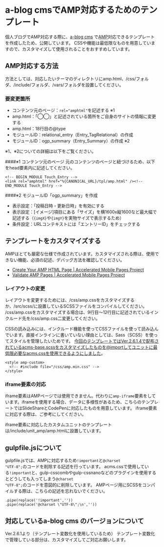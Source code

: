 # a-blog cmsでAMP対応するためのテンプレート

個人ブログでAMP対応する際に、[a-blog cms](http://www.a-blogcms.jp/) で[AMP](https://www.ampproject.org/)対応できるテンプレートを作成したため、公開しています。
CSSや機能は最低限なものを用意していますので、カスタマイズして使用されることをおすすめしています。


## AMP対応する方法
方法としては、対応したいテーマのディレクトリにamp.html、/css/フォルダ、/include/フォルダ、/vars/フォルダを設置してください。

### 要変更箇所
- コンテンツ元のページ：<code>rel="amphtml"</code>を記述する ※1
- amp.html：「◯◯」と記述されている箇所をご自身のサイトの情報に変更する
- amp.html：18行目の@type
- モジュールID：relational_entry（Entry_TagRelational）の作成
- モジュールID：ogp_summary（Entry_Summary）の作成 ※2

※1、※2についての詳細は以下をご覧ください。

####※1 コンテンツ元のページ
元のコンテンツのページと紐づけるため、以下をhead要素内に記述してください。
````
<!-- BEGIN_MODULE Touch_Entry -->
<link rel="amphtml" href="%{CANONICAL_URL}/tpl/amp.html" /><!-- END_MODULE Touch_Entry -->
````

####※2 モジュールID「ogp_summary」を作成

- 表示設定：「投稿日時・更新日時」を有効にする
- 表示設定：[イメージ]項目にある「サイズ」を横1600x縦1600など最大幅で記述する（<code>{imgX}</code>や<code>{imgY}</code>を実物サイズで表示するため）
- 条件設定：URLコンテキストには「エントリーID」をチェックする

## テンプレートをカスタマイズする

AMPはとても厳密な仕様で作成されています。カスタマイズされる際は、使用できない機能、必須の記述、デバッグ方法を確認してください。

- [Create Your AMP HTML Page | Accelerated Mobile Pages Project](https://www.ampproject.org/docs/get_started/create/basic_markup)
- [Validate AMP Pages | Accelerated Mobile Pages Project](https://www.ampproject.org/docs/guides/validate)

### レイアウトの変更

レイアウトを変更するためには、/css/amp.cssをカスタマイズするか、/src/scss/に設置しているSCSSファイルをコンパイルしてください。
/css/amp.cssをカスタマイズする場合は、9行目〜12行目に記述されているインクルード先を/css/amp.css二変更してください。

CSSの読み込みには、インクルード機能を使ってCSSファイルを使って読み込んでいます。直接インラインに書いていない理由としては、Sass（SCSS）を使ってスタイルを管理したいためです。
今回のテンプレートではVer.2.6.1.4で配布されているacms-base.scssをカスタマイズしたものを@importしてユニットに最低限必要なacms.cssを使用できるようにしました。

````
<style amp-custom>
  <!-- #include file="/css/amp.min.css" -->
</style>
````

### iframe要素の対応

iframe要素はAMPページでは使用できません。代わりに<code>amp-iframe</code>要素をしています。iframeを使用する場合、データに多様性があるため、こちらのテンプレートではSlideShareとCodePenに対応したものを用意しています。
iframe要素に対応する際は、ご参考にしてください。

iframe要素に対応したカスタムユニットのテンプレートは/include/unit_amp/amp.htmlに設置しています。


## gulpfile.jsについて

gulpfile.jsでは、AMPに対応するため<code>!important</code>と<code>@charset "UTF-8";</code>のコードを削除する記述を行っています。
acms.cssで使用している<code>!important</code>と、gulp-csscombやgulp-cssnanoなどのプラグインを使用するとどうしても入ってしまう<code>@charset "UTF-8";</code>のコードを意図的に削除しています。
AMPページ用にSCSSをコンパイルする際は、こちらの記述を忘れないでください。

````
.pipe(replace('!important',''))
.pipe(replace('@charset \"UTF-8\";\n',''))
````

## 対応しているa-blog cms のバージョンについて
Ver.2.6.1より（テンプレート変数化を使用しているため）
テンプレート変数化で管理している部分は、カスタマイズしてご対応お願いします。
